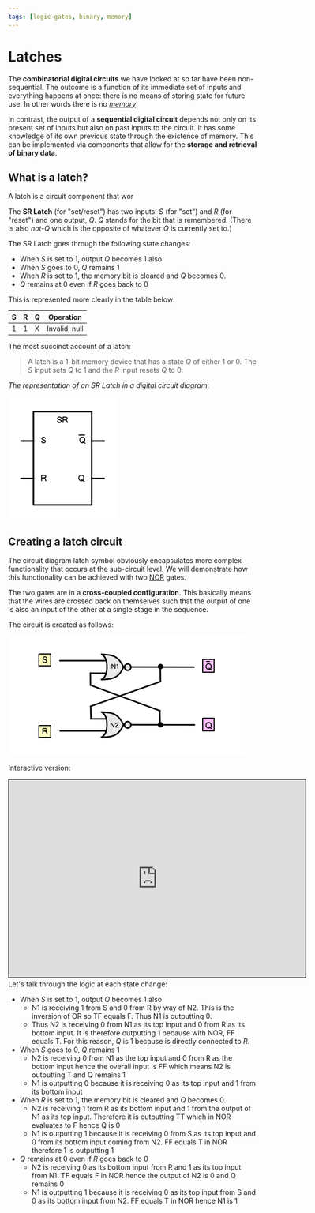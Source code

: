 ```yaml
---
tags: [logic-gates, binary, memory]
---
```


# Latches

The **combinatorial digital circuits** we have looked at so far have been
non-sequential. The outcome is a function of its immediate set of inputs and
everything happens at once: there is no means of storing state for future use.
In other words there is no _[memory](Memory.md)_.

In contrast, the output of a **sequential digital circuit** depends not only on
its present set of inputs but also on past inputs to the circuit. It has some
knowledge of its own previous state through the existence of memory. This can be
implemented via components that allow for the **storage and retrieval of binary
data**.

## What is a latch?

A latch is a circuit component that wor

The **SR Latch** (for "set/reset") has two inputs: _S_ (for "set") and _R_ (for
"reset") and one output, _Q_. _Q_ stands for the bit that is remembered. (There
is also _not-Q_ which is the opposite of whatever _Q_ is currently set to.)

The SR Latch goes through the following state changes:

- When _S_ is set to 1, output _Q_ becomes 1 also
- When _S_ goes to 0, _Q_ remains 1
- When _R_ is set to 1, the memory bit is cleared and _Q_ becomes 0.
- _Q_ remains at 0 even if _R_ goes back to 0

This is represented more clearly in the table below:

| S   | R   | Q   | Operation     |
| --- | --- | --- | ------------- |
| 1   | 1   | X   | Invalid, null |

The most succinct account of a latch:

> A latch is a 1-bit memory device that has a state _Q_ of either 1 or 0. The
> _S_ input sets _Q_ to 1 and the _R_ input resets _Q_ to 0.

_The representation of an SR Latch in a digital circuit diagram_:

![](/static/sr_latch_diagram.png)

## Creating a latch circuit

The circuit diagram latch symbol obviously encapsulates more complex
functionality that occurs at the sub-circuit level. We will demonstrate how this
functionality can be achieved with two
[NOR](Logic_gates.md#nor-gate) gates.

The two gates are in a **cross-coupled configuration**. This basically means
that the wires are crossed back on themselves such that the output of one is
also an input of the other at a single stage in the sequence.

The circuit is created as follows:

![](/static/sr_latch_logic_circuit.png)

Interactive version:

<iframe src="https://circuitverse.org/simulator/embed/nor-latch-0869192c-7d7b-4161-b13f-3f72c1bce8e9" style="border-width:; border-style: solid; border-color:;" name="myiframe" id="projectPreview" scrolling="no" frameborder="1" marginheight="0px" marginwidth="0px" height="400" width="600" allowFullScreen></iframe>

<br />
Let's talk through the logic at each state change:

- When _S_ is set to 1, output _Q_ becomes 1 also
  - N1 is receiving 1 from S and 0 from R by way of N2. This is the inversion of
    OR so TF equals F. Thus N1 is outputting 0.
  - Thus N2 is receiving 0 from N1 as its top input and 0 from R as its bottom
    input. It is therefore outputting 1 because with NOR, FF equals T. For this
    reason, _Q_ is 1 because is directly connected to _R_.
- When _S_ goes to 0, _Q_ remains 1
  - N2 is receiving 0 from N1 as the top input and 0 from R as the bottom input
    hence the overall input is FF which means N2 is outputting T and Q remains 1
  - N1 is outputting 0 because it is receiving 0 as its top input and 1 from its
    bottom input
- When _R_ is set to 1, the memory bit is cleared and _Q_ becomes 0.
  - N2 is receiving 1 from R as its bottom input and 1 from the output of N1 as
    its top input. Therefore it is outputting TT which in NOR evaluates to F
    hence Q is 0
  - N1 is outputting 1 because it is receiving 0 from S as its top input and 0
    from its bottom input coming from N2. FF equals T in NOR therefore 1 is
    outputting 1
- _Q_ remains at 0 even if _R_ goes back to 0
  - N2 is receiving 0 as its bottom input from R and 1 as its top input from N1.
    TF equals F in NOR hence the output of N2 is 0 and Q remains 0
  - N1 is outputting 1 because it is receiving 0 as its top input from S and 0
    as its bottom input from N2. FF equals T in NOR hence N1 is 1
